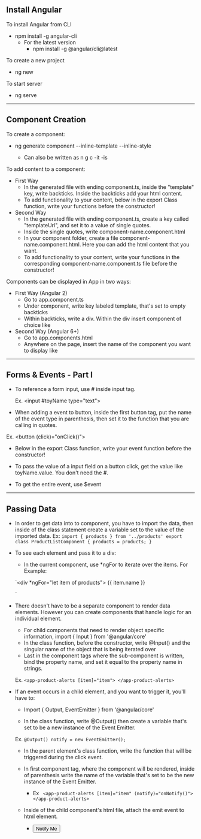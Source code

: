 ## Install Angular

To install Angular from CLI
- npm install -g angular-cli
  * For the latest version
    - npm install -g @angular/cli@latest

To create a new project 
- ng new <project-name>

To start server
- ng serve

___________

## Component Creation

To create a component: 
- ng generate component <component-name> --inline-template --inline-style
   * Can also be written as n g c <component-name> -it -is

To add content to a component:
  - First Way
    * In the generated file with ending component.ts, inside the "template" key, write backticks. Inside the backticks add your html content.
    * To add functionality to your content, below in the export Class function, write your functions before the constructor!
  - Second Way
    * In the generated file with ending component.ts, create a key called "templateUrl", and set it to a value of single quotes.
    * Inside the single quotes, write component-name.component.html
    * In your component folder, create a file component-name.component.html. Here you can add the html content that you want.
    * To add functionality to your content, write your functions in the corresponding component-name.component.ts file before the constructor!
    

Components can be displayed in App in two ways:
- First Way (Angular 2)
    - Go to app.component.ts
    - Under component, write key labeled template, that's set
        to empty backticks
    - Within backticks, write a div. Within the div insert component of choice like <component-name> </component-name>
- Second Way (Angular 6+)
   - Go to app.components.html
   - Anywhere on the page, insert the name of the component you want to display like <component-name> </component-name>

___________

## Forms & Events - Part I
- To reference a form input, use #<input-name> inside input tag.

    Ex. <input #toyName type="text">

- When adding a event to button, inside the first button tag, put the name of the event type in parenthesis, then set it to the function that you are calling in quotes.

Ex. <button (click)="onClick()">

- Below in the export Class function, write your event function before the constructor!

- To pass the value of a input field on a button click, get the value like toyName.value. You don't need the #.

- To get the entire event, use $event

___________

## Passing Data

- In order to get data into to component, you have to import the data, then inside of the class statement create a variable set to the value of the imported data. Ex:
    `
    import { products } from '../products'
     export class ProductListComponent {
     products = products;
    }
    `
- To see each element and pass it to a div:
    * In the current component, use *ngFor to iterate over the items. For Example:

    `<div *ngFor="let item of products">
      {{ item.name }}
    </div>
    `

- There doesn't have to be a separate component to render data elements. However you can create components that handle logic for an individual element. 
    * For child components that need to render object specific information, import { Input } from '@angular/core'
    * In the class function, before the constructor, write @Input() and the singular name of the object that is being iterated over
    * Last in the component tags where the sub-component is written, bind the property name, and set it equal to the property name in strings.

    Ex. `<app-product-alerts
          [item]="item">
        </app-product-alerts>`

- If an event occurs in a child element, and you want to trigger it, you'll have to:
  * Import { Output, EventEmitter } from '@angular/core'

  * In the class function, write @Output() then create a variable that's set to be a new instance of the Event Emitter.

  Ex. `@Output() notify = new EventEmitter();`

  * In the parent element's class function, write the function that will be triggered during the click event.

  * In first component tag, where the component will be rendered, inside of parenthesis write the name of the variable that's set to be the new instance of the Event Emitter.

    * Ex ` <app-product-alerts
            [item]="item" (notify)="onNotify()">
           </app-product-alerts>`

  * Inside of the child component's html file, attach the emit event to html element.
  
    * <p *ngIf="item.price > 700">
         <button (click)="notify.emit()">Notify Me</button>
      </p>

  




